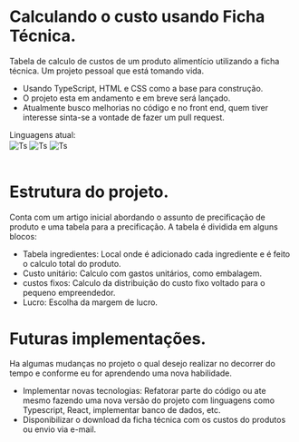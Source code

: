 # Calculando o custo usando Ficha Técnica.
 Tabela de calculo de custos de um produto alimentício utilizando a ficha técnica.
 Um projeto pessoal que está tomando vida.
 - Usando TypeScript, HTML e CSS como a base para construção.
 - O projeto esta em andamento e em breve será lançado.
 - Atualmente busco melhorias no código e no front end, quem tiver interesse sinta-se a vontade de fazer um pull request.
<div>
Linguagens atual: <br>
  <img align="center" alt="Ts" src="https://img.shields.io/badge/TypeScript-007ACC?style=for-the-badge&logo=typescript&logoColor=white">
 <img align="center" alt="Ts" src="https://img.shields.io/badge/HTML5-E34F26?style=for-the-badge&logo=html5&logoColor=white">
 <img align="center" alt="Ts" src="https://img.shields.io/badge/CSS3-1572B6?style=for-the-badge&logo=css3&logoColor=white">
</div><br>

# Estrutura do projeto.
Conta com um artigo inicial abordando o assunto de precificação de produto e uma tabela para a precificação. A tabela é dividida em alguns blocos:

- Tabela ingredientes: Local onde é adicionado cada ingrediente e é feito o calculo total do produto.
- Custo unitário: Calculo com gastos unitários, como embalagem.
- custos fixos: Calculo da distribuição do custo fixo voltado para o pequeno empreendedor.
- Lucro: Escolha da margem de lucro.

# Futuras implementações.
Ha algumas mudanças no projeto o qual desejo realizar no decorrer do tempo e conforme eu for aprendendo uma nova habilidade.

- Implementar novas tecnologias: Refatorar parte do código ou ate mesmo fazendo uma nova versão do projeto com linguagens como Typescript, React, implementar banco de dados, etc.
- Disponibilizar o download da ficha técnica com os custos do produtos ou envio via e-mail. 
